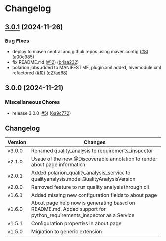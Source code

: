 # Changelog

## [3.0.1](https://github.com/SchweizerischeBundesbahnen/ch.sbb.polarion.extension.requirements-inspector/compare/v3.0.0...v3.0.1) (2024-11-26)


### Bug Fixes

* deploy to maven central and github repos using maven.config ([#8](https://github.com/SchweizerischeBundesbahnen/ch.sbb.polarion.extension.requirements-inspector/issues/8)) ([a00e985](https://github.com/SchweizerischeBundesbahnen/ch.sbb.polarion.extension.requirements-inspector/commit/a00e985aabe45959c5dce2f759c25399c9e6f989))
* fix README.md ([#12](https://github.com/SchweizerischeBundesbahnen/ch.sbb.polarion.extension.requirements-inspector/issues/12)) ([b4aa232](https://github.com/SchweizerischeBundesbahnen/ch.sbb.polarion.extension.requirements-inspector/commit/b4aa2323d2ece0f221ca7a79089e98dfb5d59686))
* polarion jobs added to MANIFEST.MF, plugin.xml added, hivemodule.xml refactored ([#10](https://github.com/SchweizerischeBundesbahnen/ch.sbb.polarion.extension.requirements-inspector/issues/10)) ([c27ad68](https://github.com/SchweizerischeBundesbahnen/ch.sbb.polarion.extension.requirements-inspector/commit/c27ad68313667c6f1016c03a89a6d2d406d405ee))

## 3.0.0 (2024-11-21)


### Miscellaneous Chores

* release 3.0.0 ([#5](https://github.com/SchweizerischeBundesbahnen/ch.sbb.polarion.extension.requirements-inspector/issues/5)) ([6a9c772](https://github.com/SchweizerischeBundesbahnen/ch.sbb.polarion.extension.requirements-inspector/commit/6a9c7728c83bd6cc6803f1ac02dd4c6db0d2929e))

## Changelog

| Version | Changes                                                                                                            |
|---------|--------------------------------------------------------------------------------------------------------------------|
| v3.0.0  | Renamed quality_analysis to requirements_inspector                                                                 |
| v2.1.0  | Usage of the new @Discoverable annotation to render about page information                                         |
| v2.0.1  | Added polarion_quality_analysis_service to qualityanalysis.model.QualityAnalysisVersion                            |
| v2.0.0  | Removed feature to run quality analysis through cli                                                                |
| v1.6.1  | Added missing new configuration fields to about page                                                               |
| v1.6.0  | About page help now is generating based on README.md. Added support for python_requirements_inspector as a Service |
| v1.5.1  | Configuration properties in about page                                                                             |
| v1.5.0  | Migration to generic extension                                                                                     |
